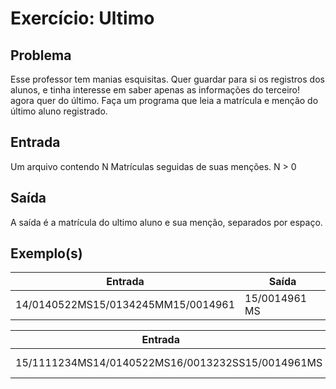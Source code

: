 Exercício: Ultimo
==================


Problema
--------

Esse professor tem manias esquisitas. Quer guardar para si os registros dos alunos, e tinha interesse em saber apenas as informações do terceiro! agora quer do último. Faça um programa que leia a matrícula e menção do último aluno registrado.

Entrada
-------

Um arquivo contendo N Matrículas seguidas de suas menções. N > 0

Saída
-----

A saída é a matrícula do ultimo aluno e sua menção, separados por espaço.

Exemplo(s)
----------

| Entrada                            | Saída         |
|------------------------------------|---------------|
| 14/0140522MS15/0134245MM15/0014961 | 15/0014961 MS |

| Entrada                                          | Saída        |
|--------------------------------------------------|--------------|
| 15/1111234MS14/0140522MS16/0013232SS15/0014961MS | 15/0014961 MS |

